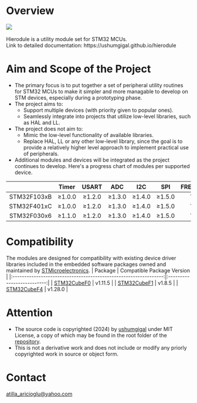 Overview
========
<img src="https://raw.githubusercontent.com/ushumgigal/hierodule/main/hierodule.png" />
<br><br>Hierodule is a utility module set for STM32 MCUs.
<br>Link to detailed documentation: https://ushumgigal.github.io/hierodule

Aim and Scope of the Project
============================
- The primary focus is to put together a set of peripheral utility routines for STM32 MCUs to make it simpler and more managable to develop on STM devices, especially during a prototyping phase.
- The project aims to:
  - Support multiple devices (with priority given to popular ones).
  - Seamlessly integrate into projects that utilize low-level libraries, such as HAL and LL.
- The project does not aim to:
  - Mimic the low-level functionality of available libraries.
  - Replace HAL, LL or any other low-level library, since the goal is to provide a relatively higher level approach to implement practical use of peripherals.
- Additional modules and devices will be integrated as the project continues to develop. Here's a progress chart of modules per supported device.

|             |  Timer |  USART  |  ADC   |   I2C  |   SPI  |  FREERTOS  |    USB   |
|:-----------:|:------:|:-------:|:------:|:------:|:------:|:----------:|:--------:|
| STM32F103xB | ≥1.0.0 |  ≥1.2.0 | ≥1.3.0 | ≥1.4.0 | ≥1.5.0 |    WIP     |  ≥1.6.0  |
| STM32F401xC | ≥1.0.0 |  ≥1.2.0 | ≥1.3.0 | ≥1.4.0 | ≥1.5.0 |    WIP     |  ≥1.6.0  |
| STM32F030x6 | ≥1.1.0 |  ≥1.2.0 | ≥1.3.0 | ≥1.4.0 | ≥1.5.0 |    WIP     |    N/A   |

Compatibility
=============
The modules are designed for compatibility with existing device driver libraries included in the embedded software packages owned and maintained by [STMicroelectronics](https://github.com/STMicroelectronics).
|                            Package                               | Compatible Package Version |
|:----------------------------------------------------------------:|:--------------------------:|
| [STM32CubeF0](https://github.com/STMicroelectronics/STM32CubeF0) |          v1.11.5           |
| [STM32CubeF1](https://github.com/STMicroelectronics/STM32CubeF1) |          v1.8.5            |
| [STM32CubeF4](https://github.com/STMicroelectronics/STM32CubeF4) |          v1.28.0           |

Attention
=========
- The source code is copyrighted (2024) by [ushumgigal](https://github.com/ushumgigal) under MIT License, a copy of which may be found in the root folder of the [repository](https://github.com/ushumgigal/hierodule).
- This is not a derivative work and does not include or modify any priorly copyrighted work in source or object form.

Contact
=======
atilla_aricioglu@yahoo.com
